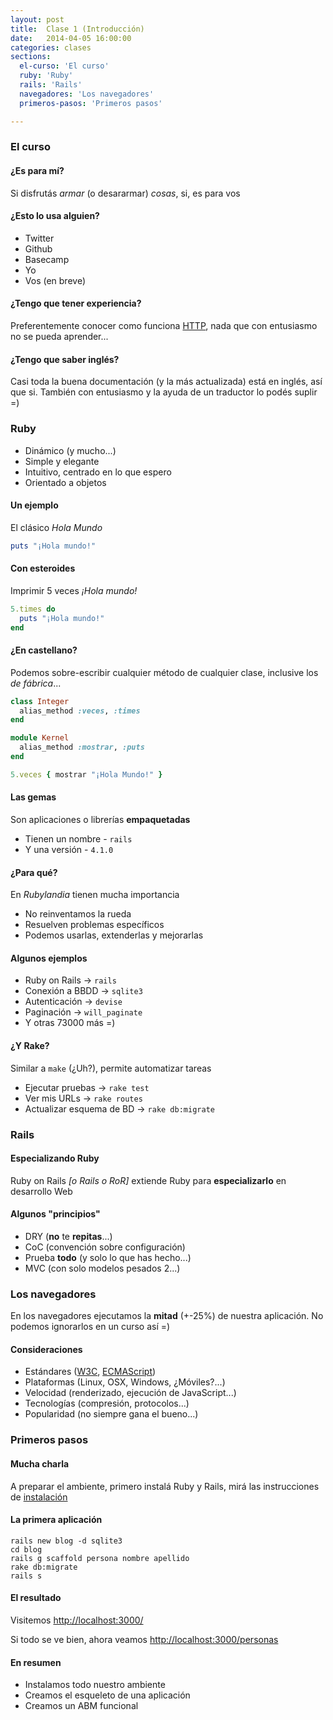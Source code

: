 ```yaml
---
layout: post
title:  Clase 1 (Introducción)
date:   2014-04-05 16:00:00
categories: clases
sections:
  el-curso: 'El curso'
  ruby: 'Ruby'
  rails: 'Rails'
  navegadores: 'Los navegadores'
  primeros-pasos: 'Primeros pasos'

---
```


<div class="page-header"><h3 class="section-anchor" id="el-curso">El curso</h3></div>

#### ¿Es para mí? ####

Si disfrutás _armar_ (o desararmar) _cosas_, si, es para vos

#### ¿Esto lo usa alguien? ####

- Twitter
- Github
- Basecamp
- Yo
- Vos (en breve)

#### ¿Tengo que tener experiencia? ####

Preferentemente conocer como funciona [HTTP][], nada que con entusiasmo no se pueda aprender...

[HTTP]: http://en.wikipedia.org/wiki/Hypertext_Transfer_Protocol "Hypertext Transfer Protocol"

#### ¿Tengo que saber inglés? ####

Casi toda la buena documentación (y la más actualizada) está en inglés, así que
si. También con entusiasmo y la ayuda de un traductor lo podés suplir =)

<div class="page-header"><h3 class="section-anchor" id="ruby">Ruby</h3></div>

- Dinámico (y mucho...)
- Simple y elegante
- Intuitivo, centrado en lo que espero
- Orientado a objetos

#### Un ejemplo ####

El clásico _Hola Mundo_

```ruby
puts "¡Hola mundo!"
```

#### Con esteroides ####

Imprimir 5 veces _¡Hola mundo!_

```ruby
5.times do
  puts "¡Hola mundo!"
end
```

#### ¿En castellano? ####

Podemos sobre-escribir cualquier método de cualquier clase, inclusive los _de fábrica_...

```ruby
class Integer
  alias_method :veces, :times
end

module Kernel
  alias_method :mostrar, :puts
end

5.veces { mostrar "¡Hola Mundo!" }
```

#### Las gemas ####

Son aplicaciones o librerías **empaquetadas**

- Tienen un nombre - <code>rails</code>
- Y una versión - <code>4.1.0</code>

#### ¿Para qué? ####

En _Rubylandia_ tienen mucha importancia

- No reinventamos la rueda
- Resuelven problemas específicos
- Podemos usarlas, extenderlas y mejorarlas

#### Algunos ejemplos ####

- Ruby on Rails → <code>rails</code>
- Conexión a BBDD → <code>sqlite3</code>
- Autenticación → <code>devise</code>
- Paginación → <code>will_paginate</code>
- Y otras 73000 más =)

#### ¿Y Rake? ####

Similar a <code>make</code> (¿Uh?), permite automatizar tareas

- Ejecutar pruebas → <code>rake test</code>
- Ver mis URLs → <code>rake routes</code>
- Actualizar esquema de BD → <code>rake db:migrate</code>

<div class="page-header"><h3 class="section-anchor" id="rails">Rails</h3></div>

#### Especializando Ruby ####

Ruby on Rails _[o Rails o RoR]_ extiende Ruby para **especializarlo** en desarrollo Web

#### Algunos "principios" ####

- DRY (**no** te **repitas**...)
- CoC (convención sobre configuración)
- Prueba **todo** (y solo lo que has hecho...)
- MVC (con solo modelos pesados 2...)

<div class="page-header"><h3 class="section-anchor" id="navegadores">Los navegadores</h3></div>

En los navegadores ejecutamos la **mitad** (+-25%) de nuestra aplicación.
No podemos ignorarlos en un curso así =)

#### Consideraciones ####

- Estándares ([W3C][], [ECMAScript][])
- Plataformas (Linux, OSX, Windows, ¿Móviles?...)
- Velocidad (renderizado, ejecución de JavaScript...)
- Tecnologías (compresión, protocolos...)
- Popularidad (no siempre gana el bueno...)

[W3C]: http://www.w3.org/ "World Wide Web Consortium"
[ECMAScript]: http://www.ecmascript.org/ "ECMAScript"

<div class="page-header"><h3 class="section-anchor" id="primeros-pasos">Primeros pasos</h3></div>

#### Mucha charla ####

A preparar el ambiente, primero instalá Ruby y Rails, mirá las instrucciones de [instalación][]

[instalación]: /instalacion "Instalación"

#### La primera aplicación ####

```console
rails new blog -d sqlite3
cd blog
rails g scaffold persona nombre apellido
rake db:migrate
rails s
```

#### El resultado ####

Visitemos [http://localhost:3000/](http://localhost:3000/)

Si todo se ve bien, ahora veamos [http://localhost:3000/personas](http://localhost:3000/personas)

#### En resumen ####

- Instalamos todo nuestro ambiente
- Creamos el esqueleto de una aplicación
- Creamos un ABM funcional
